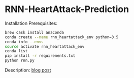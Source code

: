 # RNN-HeartAttack-Prediction

Installation Prerequisites:


```bash
brew cask install anaconda
conda create --name rnn_heartattack_env python=3.5
conda info --envs
source activate rnn_heartattack_env
conda list
pip install -r requirements.txt
python rnn.py
```

Description: [blog post](https://www.kainos.pl/blog/would-artificial-intelligence-be-able-predict-a-heart-attack/)
